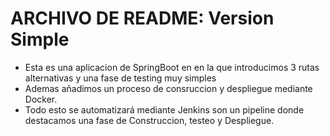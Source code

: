 # ARCHIVO DE README: Version Simple

- Esta es una aplicacion de SpringBoot en en la que introducimos 3 rutas alternativas y una fase de testing muy simples
- Ademas añadimos un proceso de consruccion y despliegue mediante Docker.
- Todo esto se automatizará mediante Jenkins son un pipeline donde destacamos una fase de Construccion, testeo y Despliegue.
